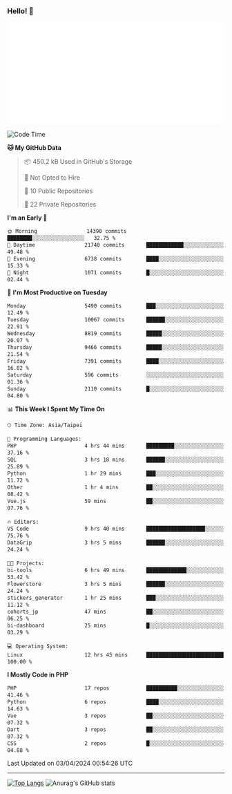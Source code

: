 ### Hello! 👋

![Metrics](/metrics.classic.svg)

<!--START_SECTION:waka-->
![Code Time](http://img.shields.io/badge/Code%20Time-1%2C277%20hrs%209%20mins-blue)

**🐱 My GitHub Data** 

> 📦 450.2 kB Used in GitHub's Storage 
 > 
> 🚫 Not Opted to Hire
 > 
> 📜 10 Public Repositories 
 > 
> 🔑 22 Private Repositories 
 > 
**I'm an Early 🐤** 

```text
🌞 Morning                14390 commits       ████████░░░░░░░░░░░░░░░░░   32.75 % 
🌆 Daytime                21740 commits       ████████████░░░░░░░░░░░░░   49.48 % 
🌃 Evening                6738 commits        ████░░░░░░░░░░░░░░░░░░░░░   15.33 % 
🌙 Night                  1071 commits        █░░░░░░░░░░░░░░░░░░░░░░░░   02.44 % 
```
📅 **I'm Most Productive on Tuesday** 

```text
Monday                   5490 commits        ███░░░░░░░░░░░░░░░░░░░░░░   12.49 % 
Tuesday                  10067 commits       ██████░░░░░░░░░░░░░░░░░░░   22.91 % 
Wednesday                8819 commits        █████░░░░░░░░░░░░░░░░░░░░   20.07 % 
Thursday                 9466 commits        █████░░░░░░░░░░░░░░░░░░░░   21.54 % 
Friday                   7391 commits        ████░░░░░░░░░░░░░░░░░░░░░   16.82 % 
Saturday                 596 commits         ░░░░░░░░░░░░░░░░░░░░░░░░░   01.36 % 
Sunday                   2110 commits        █░░░░░░░░░░░░░░░░░░░░░░░░   04.80 % 
```


📊 **This Week I Spent My Time On** 

```text
🕑︎ Time Zone: Asia/Taipei

💬 Programming Languages: 
PHP                      4 hrs 44 mins       █████████░░░░░░░░░░░░░░░░   37.16 % 
SQL                      3 hrs 18 mins       ██████░░░░░░░░░░░░░░░░░░░   25.89 % 
Python                   1 hr 29 mins        ███░░░░░░░░░░░░░░░░░░░░░░   11.72 % 
Other                    1 hr 4 mins         ██░░░░░░░░░░░░░░░░░░░░░░░   08.42 % 
Vue.js                   59 mins             ██░░░░░░░░░░░░░░░░░░░░░░░   07.76 % 

🔥 Editors: 
VS Code                  9 hrs 40 mins       ███████████████████░░░░░░   75.76 % 
DataGrip                 3 hrs 5 mins        ██████░░░░░░░░░░░░░░░░░░░   24.24 % 

🐱‍💻 Projects: 
bi-tools                 6 hrs 49 mins       █████████████░░░░░░░░░░░░   53.42 % 
Flowerstore              3 hrs 5 mins        ██████░░░░░░░░░░░░░░░░░░░   24.24 % 
stickers_generator       1 hr 25 mins        ███░░░░░░░░░░░░░░░░░░░░░░   11.12 % 
cohorts_jp               47 mins             ██░░░░░░░░░░░░░░░░░░░░░░░   06.25 % 
bi-dashboard             25 mins             █░░░░░░░░░░░░░░░░░░░░░░░░   03.29 % 

💻 Operating System: 
Linux                    12 hrs 45 mins      █████████████████████████   100.00 % 
```

**I Mostly Code in PHP** 

```text
PHP                      17 repos            ██████████░░░░░░░░░░░░░░░   41.46 % 
Python                   6 repos             ████░░░░░░░░░░░░░░░░░░░░░   14.63 % 
Vue                      3 repos             ██░░░░░░░░░░░░░░░░░░░░░░░   07.32 % 
Dart                     3 repos             ██░░░░░░░░░░░░░░░░░░░░░░░   07.32 % 
CSS                      2 repos             █░░░░░░░░░░░░░░░░░░░░░░░░   04.88 % 
```




 Last Updated on 03/04/2024 00:54:26 UTC
<!--END_SECTION:waka-->

<hr>

<span style="display:inline-block">[![Top Langs](https://github-readme-stats.vercel.app/api/top-langs/?username=maureendadap&layout=compact&theme=transparent)](https://github.com/anuraghazra/github-readme-stats)</span>
<span style="display:inline-block">![Anurag's GitHub stats](https://github-readme-stats.vercel.app/api?username=maureendadap&show_icons=true&theme=transparent&count_private=true)</span>

<!--
**MaureenDadap/maureendadap** is a ✨ _special_ ✨ repository because its `README.md` (this file) appears on your GitHub profile.

Here are some ideas to get you started:

- 🔭 I’m currently working on ...
- 🌱 I’m currently learning ...
- 👯 I’m looking to collaborate on ...
- 🤔 I’m looking for help with ...
- 💬 Ask me about ...
- 📫 How to reach me: ...
- 😄 Pronouns: ...
- ⚡ Fun fact: ...
-->
